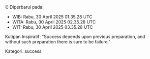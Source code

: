 ⏰ Diperbarui pada:
- WIB: Rabu, 30 April 2025 01.35.28 UTC
- WITA: Rabu, 30 April 2025 02.35.28 UTC
- WIT: Rabu, 30 April 2025 03.35.28 UTC

Kutipan Inspiratif:
"Success depends upon previous preparation, and without such preparation there is sure to be failure."


Kategori: success

